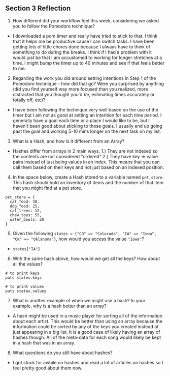 ## Section 3 Reflection

1. How different did your workflow feel this week, considering we asked you to follow the Pomodoro technique?

+ I downloaded a pom timer and really have tried to stick to that. I think that it helps me be productive cause I can switch tasks. I have been getting lots of little chores done because I always have to think of something to do during the breaks. I think if I had a problem with it would just be that I am accustomed to working for longer stretches at a time. I might bump the timer up to 40 minutes and see if that feels better to me.

2. Regarding the work you did around setting intentions in Step 1 of the Pomodoro technique - how did that go? Were you surprised by anything (did you find yourself way more focused than you realized, more distracted that you thought you'd be, estimating times accurately or totally off, etc)?

+ I have been following the technique very well based on the use of the timer but I am not as good at setting an intention for each time period. I generally have a goal each time or a place I would like to be, but I haven't been good about sticking to those goals. I usually end up going past the goal and working 5-10 mins longer on the next task on my list.

3. What is a Hash, and how is it different from an Array?

+ Hashes differ from arrays in 2 main ways. 1.) They are not indexed so the contents are not considered "ordered" 2.) They have key => value pairs instead of just being values in an index. This means that you can call them based on their keys and not just based on an indexed position.

4. In the space below, create a Hash stored to a variable named `pet_store`.  This hash should hold an inventory of items and the number of that item that you might find at a pet store.

```
pet_store = {
  cat_food: 30,
  dog_food: 25,
  cat_trees: 12,
  chew_toys: 55,
  water_bowls: 20
}
```

5. Given the following `states = {"CO" => "Colorado", "IA" => "Iowa", "OK" => "Oklahoma"}`, how would you access the value `"Iowa"`?

+  `states["IA"]`

6. With the same hash above, how would we get all the keys?  How about all the values?

```
# to print keys
puts states.keys

# to print values
puts states.values
```

7. What is another example of when we might use a hash?  In your example, why is a hash better than an array?

+ A hash might be used in a music player for sorting all of the information about each artist. This would be better than using an array because the information could be sorted by any of the keys you created instead of just appearing in a big list. It is a good case of likely having an array of hashes though. All of the meta-data for each song would likely be kept in a hash that was in an array.

8. What questions do you still have about hashes?

+ I got stuck for awhile on hashes and read a lot of articles on hashes so I feel pretty good about them now. 
